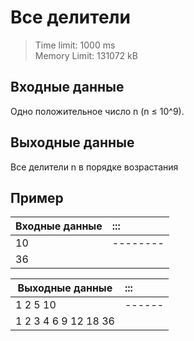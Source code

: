 # Все делители

> Time limit: 1000 ms \
> Memory Limit: 131072 kB

## Входные данные

Одно положительное число n (n ≤ 10^9).

## Выходные данные

Все делители n в порядке возрастания

## Пример

| Входные данные | :::      |
|:---------------|:---------|
| 10             | -------- |
| 36             |          |

| Выходные данные      | :::    |
|----------------------|:-------|
| 1 2 5 10             | ------ |
| 1 2 3 4 6 9 12 18 36 |        |
